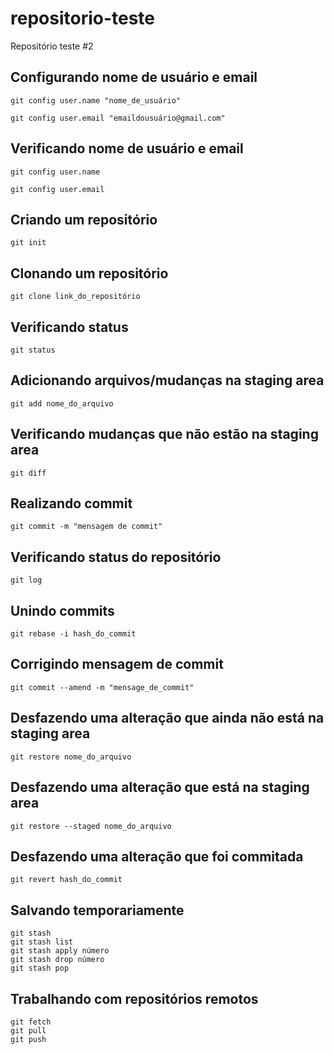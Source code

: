 # repositorio-teste
Repositório teste #2

## Configurando nome de usuário e email

```
git config user.name "nome_de_usuário"
```

```
git config user.email "emaildousuário@gmail.com"
```
## Verificando nome de usuário e email

```
git config user.name
```

```
git config user.email
```

## Criando um repositório

```
git init
```

## Clonando um repositório

```
git clone link_do_repositório
```

## Verificando status

```
git status
```

## Adicionando arquivos/mudanças na staging area

```
git add nome_do_arquivo
```

## Verificando mudanças que não estão na staging area

```
git diff
```

## Realizando commit

```
git commit -m "mensagem de commit"
```

## Verificando status do repositório

```
git log
```

## Unindo commits

```
git rebase -i hash_do_commit
```

## Corrigindo mensagem de commit

```
git commit --amend -m "mensage_de_commit"
```

## Desfazendo uma alteração que ainda não está na staging area

```
git restore nome_do_arquivo
```

## Desfazendo uma alteração que está na staging area

```
git restore --staged nome_do_arquivo
```

## Desfazendo uma alteração que foi commitada

```
git revert hash_do_commit
```

## Salvando temporariamente

```
git stash
git stash list
git stash apply número
git stash drop número
git stash pop
```

## Trabalhando com repositórios remotos

```
git fetch
git pull
git push
```
